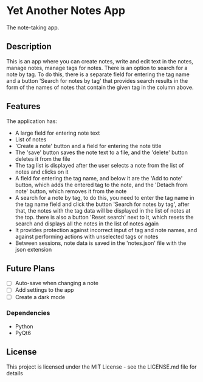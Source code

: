 # Yet Another Notes App

The note-taking app.

## Description

This is an app where you can create notes, write and edit text in the notes, manage notes, manage tags for notes. There is an option to search for a note by tag. To do this, there is a separate field for entering the tag name and a button 'Search for notes by tag' that provides search results in the form of the names of notes that contain the given tag in the column above.

##  Features 

The application has:
* A large field for entering note text
* List of notes
* 'Create a note' button and a field for entering the note title
* The 'save' button saves the note text to a file, and the 'delete' button deletes it from the file
* The tag list is displayed after the user selects a note from the list of notes and clicks on it
* A field for entering the tag name, and below it are the 'Add to note' button, which adds the entered tag to the note, and the 'Detach from note' button, which removes it from the note
* A search for a note by tag, to do this, you need to enter the tag name in the tag name field and click the button 'Search for notes by tag', after that, the notes with the tag data will be displayed in the list of notes at the top. there is also a button 'Reset search' next to it, which resets the search and displays all the notes in the list of notes again
* It provides protection against incorrect input of tag and note names, and against performing actions with unselected tags or notes
* Between sessions, note data is saved in the 'notes.json' file with the json extension

## Future Plans

- [ ] Auto-save when changing a note
- [ ] Add settings to the app
- [ ] Create a dark mode

### Dependencies

* Python 
* PyQt6

## License

This project is licensed under the MIT License - see the LICENSE.md file for details